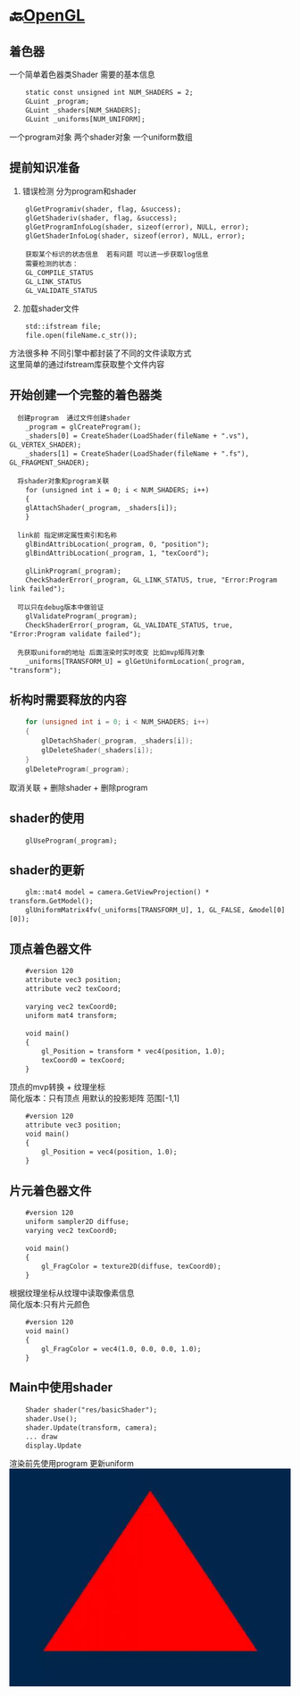 # 🔙[OpenGL](/docs/opengl/)


## 着色器
一个简单着色器类Shader 需要的基本信息
```
	static const unsigned int NUM_SHADERS = 2;
    GLuint _program;
    GLuint _shaders[NUM_SHADERS];
    GLuint _uniforms[NUM_UNIFORM];
```
一个program对象  两个shader对象  一个uniform数组


## 提前知识准备
1. 错误检测 分为program和shader
```
	glGetProgramiv(shader, flag, &success);
    glGetShaderiv(shader, flag, &success);
    glGetProgramInfoLog(shader, sizeof(error), NULL, error);
    glGetShaderInfoLog(shader, sizeof(error), NULL, error);
    
    获取某个标识的状态信息  若有问题 可以进一步获取log信息
    需要检测的状态：
    GL_COMPILE_STATUS
    GL_LINK_STATUS
    GL_VALIDATE_STATUS
```

2. 加载shader文件
```
	std::ifstream file;
	file.open(fileName.c_str());
```
方法很多种  不同引擎中都封装了不同的文件读取方式  
这里简单的通过ifstream库获取整个文件内容  


## 开始创建一个完整的着色器类
```
  创建program  通过文件创建shader
    _program = glCreateProgram();
    _shaders[0] = CreateShader(LoadShader(fileName + ".vs"), GL_VERTEX_SHADER);
    _shaders[1] = CreateShader(LoadShader(fileName + ".fs"), GL_FRAGMENT_SHADER);

  将shader对象和program关联
    for (unsigned int i = 0; i < NUM_SHADERS; i++)
    {
    glAttachShader(_program, _shaders[i]);
    }
    
  link前 指定绑定属性索引和名称
    glBindAttribLocation(_program, 0, "position");
    glBindAttribLocation(_program, 1, "texCoord");

    glLinkProgram(_program);
    CheckShaderError(_program, GL_LINK_STATUS, true, "Error:Program link failed");
    
  可以只在debug版本中做验证 
    glValidateProgram(_program);
    CheckShaderError(_program, GL_VALIDATE_STATUS, true, "Error:Program validate failed");
    
  先获取uniform的地址 后面渲染时实时改变 比如mvp矩阵对象
    _uniforms[TRANSFORM_U] = glGetUniformLocation(_program, "transform");
```

## 析构时需要释放的内容
```cpp
	for (unsigned int i = 0; i < NUM_SHADERS; i++)
    {
        glDetachShader(_program, _shaders[i]);
        glDeleteShader(_shaders[i]);
    }
    glDeleteProgram(_program);
```
取消关联 + 删除shader + 删除program


## shader的使用
```
	glUseProgram(_program);
```


## shader的更新
```
	glm::mat4 model = camera.GetViewProjection() * transform.GetModel();
	glUniformMatrix4fv(_uniforms[TRANSFORM_U], 1, GL_FALSE, &model[0][0]);
```


## 顶点着色器文件
```
	#version 120
    attribute vec3 position;
    attribute vec2 texCoord;

    varying vec2 texCoord0;
    uniform mat4 transform;

    void main()
    {
        gl_Position = transform * vec4(position, 1.0);
        texCoord0 = texCoord;
    }
```
顶点的mvp转换 + 纹理坐标  
简化版本：只有顶点 用默认的投影矩阵 范围[-1,1]  
```
	#version 120
    attribute vec3 position;
    void main()
    {
        gl_Position = vec4(position, 1.0);
    }
```


## 片元着色器文件
```
	#version 120
    uniform sampler2D diffuse;
    varying vec2 texCoord0;

    void main()
    {
        gl_FragColor = texture2D(diffuse, texCoord0);
    }
```
根据纹理坐标从纹理中读取像素信息  
简化版本:只有片元颜色  
```
	#version 120
    void main()
    {
        gl_FragColor = vec4(1.0, 0.0, 0.0, 1.0);
    }
```


## Main中使用shader
```
	Shader shader("res/basicShader");
    shader.Use();
    shader.Update(transform, camera);
    ... draw
    display.Update
```
渲染前先使用program  更新uniform  
![](6a.jpg)













